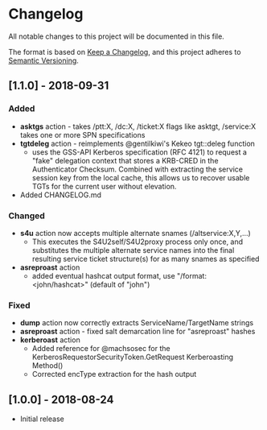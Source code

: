 # Changelog
All notable changes to this project will be documented in this file.

The format is based on [Keep a Changelog](https://keepachangelog.com/en/1.0.0/),
and this project adheres to [Semantic Versioning](https://semver.org/spec/v2.0.0.html).

## [1.1.0] - 2018-09-31
### Added
* **asktgs** action - takes /ptt:X, /dc:X, /ticket:X flags like asktgt, /service:X takes one or more SPN specifications
* **tgtdeleg** action - reimplements @gentilkiwi's Kekeo tgt::deleg function
    * uses the GSS-API Kerberos specification (RFC 4121) to request a "fake" delegation context that stores a KRB-CRED in the Authenticator Checksum. Combined with extracting the service session key from the local cache, this allows us to recover usable TGTs for the current user without elevation.
* Added CHANGELOG.md

### Changed
* **s4u** action now accepts multiple alternate snames (/altservice:X,Y,...)
    * This executes the S4U2self/S4U2proxy process only once, and substitutes the multiple alternate service names
        into the final resulting service ticket structure(s) for as many snames as specified
* **asreproast** action
    * added eventual hashcat output format, use "/format:<john/hashcat>" (default of "john")

### Fixed
* **dump** action now correctly extracts ServiceName/TargetName strings
* **asreproast** action - fixed salt demarcation line for "asreproast" hashes
* **kerberoast** action
    * Added reference for @machsosec for the KerberosRequestorSecurityToken.GetRequest Kerberoasting Method()
    * Corrected encType extraction for the hash output


## [1.0.0] - 2018-08-24

* Initial release
